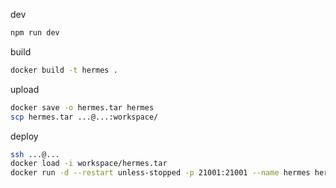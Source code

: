 dev

```bash
npm run dev
```

build

```bash
docker build -t hermes .
```

upload

```bash
docker save -o hermes.tar hermes
scp hermes.tar ...@...:workspace/
```

deploy

```bash
ssh ...@...
docker load -i workspace/hermes.tar
docker run -d --restart unless-stopped -p 21001:21001 --name hermes hermes
```
